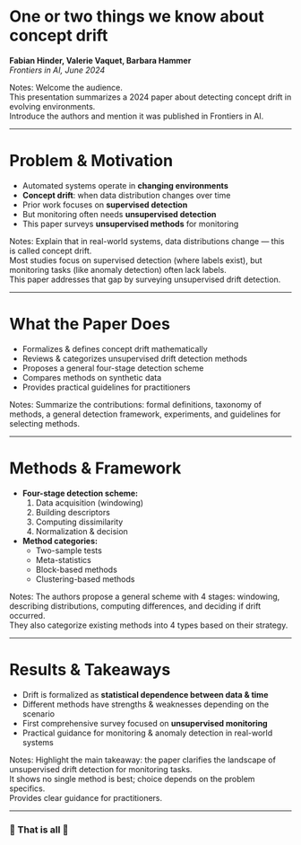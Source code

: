 # One or two things we know about concept drift

**Fabian Hinder, Valerie Vaquet, Barbara Hammer**  
*Frontiers in AI, June 2024*

Notes:
Welcome the audience.  
This presentation summarizes a 2024 paper about detecting concept drift in evolving environments.  
Introduce the authors and mention it was published in Frontiers in AI.

---

# Problem & Motivation

- Automated systems operate in **changing environments**
- **Concept drift**: when data distribution changes over time
- Prior work focuses on **supervised detection**
- But monitoring often needs **unsupervised detection**
- This paper surveys **unsupervised methods** for monitoring

Notes:
Explain that in real-world systems, data distributions change — this is called concept drift.  
Most studies focus on supervised detection (where labels exist), but monitoring tasks (like anomaly detection) often lack labels.  
This paper addresses that gap by surveying unsupervised drift detection.

---

# What the Paper Does

- Formalizes & defines concept drift mathematically
- Reviews & categorizes unsupervised drift detection methods
- Proposes a general four-stage detection scheme
- Compares methods on synthetic data
- Provides practical guidelines for practitioners

Notes:
Summarize the contributions:
formal definitions, taxonomy of methods, a general detection framework, experiments, and guidelines for selecting methods.

---

# Methods & Framework

- **Four-stage detection scheme:**
  1. Data acquisition (windowing)
  2. Building descriptors
  3. Computing dissimilarity
  4. Normalization & decision
- **Method categories:**
  - Two-sample tests
  - Meta-statistics
  - Block-based methods
  - Clustering-based methods

Notes:
The authors propose a general scheme with 4 stages: windowing, describing distributions, computing differences, and deciding if drift occurred.  
They also categorize existing methods into 4 types based on their strategy.

---

# Results & Takeaways

- Drift is formalized as **statistical dependence between data & time**
- Different methods have strengths & weaknesses depending on the scenario
- First comprehensive survey focused on **unsupervised monitoring**
- Practical guidance for monitoring & anomaly detection in real-world systems

Notes:
Highlight the main takeaway: the paper clarifies the landscape of unsupervised drift detection for monitoring tasks.  
It shows no single method is best; choice depends on the problem specifics.  
Provides clear guidance for practitioners.

---

### 🦧 That is all 🦧



